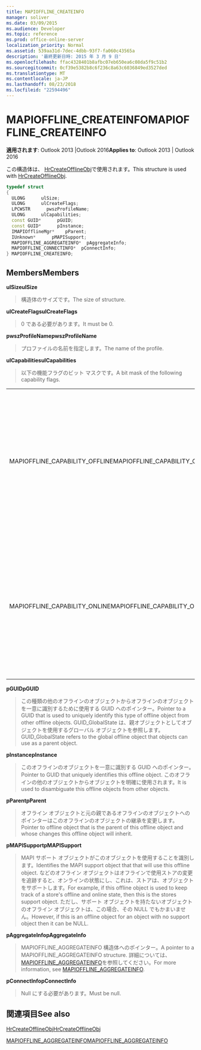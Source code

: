 ```yaml
---
title: MAPIOFFLINE_CREATEINFO
manager: soliver
ms.date: 03/09/2015
ms.audience: Developer
ms.topic: reference
ms.prod: office-online-server
localization_priority: Normal
ms.assetid: 539aa31d-7dec-4dbb-93f7-fa060c43565a
description: '最終更新日時: 2015 年 3 月 9 日'
ms.openlocfilehash: ffac4328401b8afbc07eb650ea6c08da5f9c51b2
ms.sourcegitcommit: 0cf39e5382b8c6f236c8a63c6036849ed3527ded
ms.translationtype: MT
ms.contentlocale: ja-JP
ms.lasthandoff: 08/23/2018
ms.locfileid: "22594496"
---
```

# <a name="mapiofflinecreateinfo"></a><span data-ttu-id="5d42a-103">MAPIOFFLINE_CREATEINFO</span><span class="sxs-lookup"><span data-stu-id="5d42a-103">MAPIOFFLINE_CREATEINFO</span></span>

  
  
<span data-ttu-id="5d42a-104">**適用されます**: Outlook 2013 |Outlook 2016</span><span class="sxs-lookup"><span data-stu-id="5d42a-104">**Applies to**: Outlook 2013 | Outlook 2016</span></span> 
  
<span data-ttu-id="5d42a-105">この構造体は、 [HrCreateOfflineObj](hrcreateofflineobj.md)で使用されます。</span><span class="sxs-lookup"><span data-stu-id="5d42a-105">This structure is used with [HrCreateOfflineObj](hrcreateofflineobj.md).</span></span>
  
```cpp
typedef struct
{
  ULONG      ulSize;
  ULONG      ulCreateFlags;
  LPCWSTR      pwszProfileName;
  ULONG      ulCapabilities;
  const GUID*      pGUID;
  const GUID*      pInstance;
  IMAPIOfflineMgr*    pParent;
  IUnknown*      pMAPISupport;
  MAPIOFFLINE_AGGREGATEINFO*  pAggregateInfo;
  MAPIOFFLINE_CONNECTINFO*  pConnectInfo;
} MAPIOFFLINE_CREATEINFO;
```

## <a name="members"></a><span data-ttu-id="5d42a-106">Members</span><span class="sxs-lookup"><span data-stu-id="5d42a-106">Members</span></span>

 <span data-ttu-id="5d42a-107">**ulSize**</span><span class="sxs-lookup"><span data-stu-id="5d42a-107">**ulSize**</span></span>
  
> <span data-ttu-id="5d42a-108">構造体のサイズです。</span><span class="sxs-lookup"><span data-stu-id="5d42a-108">The size of structure.</span></span>
    
 <span data-ttu-id="5d42a-109">**ulCreateFlags**</span><span class="sxs-lookup"><span data-stu-id="5d42a-109">**ulCreateFlags**</span></span>
  
> <span data-ttu-id="5d42a-110">0 である必要があります。</span><span class="sxs-lookup"><span data-stu-id="5d42a-110">It must be 0.</span></span>
    
 <span data-ttu-id="5d42a-111">**pwszProfileName**</span><span class="sxs-lookup"><span data-stu-id="5d42a-111">**pwszProfileName**</span></span>
  
> <span data-ttu-id="5d42a-112">プロファイルの名前を指定します。</span><span class="sxs-lookup"><span data-stu-id="5d42a-112">The name of the profile.</span></span>
    
 <span data-ttu-id="5d42a-113">**ulCapabilities**</span><span class="sxs-lookup"><span data-stu-id="5d42a-113">**ulCapabilities**</span></span>
  
> <span data-ttu-id="5d42a-114">以下の機能フラグのビット マスクです。</span><span class="sxs-lookup"><span data-stu-id="5d42a-114">A bit mask of the following capability flags.</span></span>
    
|||
|:-----|:-----|
|<span data-ttu-id="5d42a-115">MAPIOFFLINE_CAPABILITY_OFFLINE</span><span class="sxs-lookup"><span data-stu-id="5d42a-115">MAPIOFFLINE_CAPABILITY_OFFLINE</span></span>  <br/> |<span data-ttu-id="5d42a-116">オフライン オブジェクトはオフラインになることができます。</span><span class="sxs-lookup"><span data-stu-id="5d42a-116">The offline object is capable of going offline.</span></span>  <br/> |
|<span data-ttu-id="5d42a-117">MAPIOFFLINE_CAPABILITY_ONLINE</span><span class="sxs-lookup"><span data-stu-id="5d42a-117">MAPIOFFLINE_CAPABILITY_ONLINE</span></span>  <br/> |<span data-ttu-id="5d42a-118">オフラインのオブジェクトでは、オンラインのことができます。</span><span class="sxs-lookup"><span data-stu-id="5d42a-118">The offline object is capable of going online.</span></span>  <br/> |
   
 <span data-ttu-id="5d42a-119">**pGUID**</span><span class="sxs-lookup"><span data-stu-id="5d42a-119">**pGUID**</span></span>
  
> <span data-ttu-id="5d42a-120">この種類の他のオフラインのオブジェクトからオフラインのオブジェクトを一意に識別するために使用する GUID へのポインター。</span><span class="sxs-lookup"><span data-stu-id="5d42a-120">Pointer to a GUID that is used to uniquely identify this type of offline object from other offline objects.</span></span> <span data-ttu-id="5d42a-121">GUID_GlobalState は、親オブジェクトとしてオブジェクトを使用するグローバル オブジェクトを参照します。</span><span class="sxs-lookup"><span data-stu-id="5d42a-121">GUID_GlobalState refers to the global offline object that objects can use as a parent object.</span></span>
    
 <span data-ttu-id="5d42a-122">**pInstance**</span><span class="sxs-lookup"><span data-stu-id="5d42a-122">**pInstance**</span></span>
  
> <span data-ttu-id="5d42a-123">このオフラインのオブジェクトを一意に識別する GUID へのポインター。</span><span class="sxs-lookup"><span data-stu-id="5d42a-123">Pointer to GUID that uniquely identifies this offline object.</span></span> <span data-ttu-id="5d42a-124">このオフラインの他のオブジェクトからオブジェクトを明確に使用されます。</span><span class="sxs-lookup"><span data-stu-id="5d42a-124">It is used to disambiguate this offline objects from other objects.</span></span>
    
 <span data-ttu-id="5d42a-125">**pParent**</span><span class="sxs-lookup"><span data-stu-id="5d42a-125">**pParent**</span></span>
  
> <span data-ttu-id="5d42a-126">オフライン オブジェクトと元の親であるオフラインのオブジェクトへのポインターはこのオフラインのオブジェクトの継承を変更します。</span><span class="sxs-lookup"><span data-stu-id="5d42a-126">Pointer to offline object that is the parent of this offline object and whose changes this offline object will inherit.</span></span>
    
 <span data-ttu-id="5d42a-127">**pMAPISupport**</span><span class="sxs-lookup"><span data-stu-id="5d42a-127">**pMAPISupport**</span></span>
  
>  <span data-ttu-id="5d42a-128">MAPI サポート オブジェクトがこのオブジェクトを使用することを識別します。</span><span class="sxs-lookup"><span data-stu-id="5d42a-128">Identifies the MAPI support object that that will use this offline object.</span></span> <span data-ttu-id="5d42a-129">などのオフライン オブジェクトはオフラインで使用ストアの変更を追跡すると、オンラインの状態にし、これは、ストアは、オブジェクトをサポートします。</span><span class="sxs-lookup"><span data-stu-id="5d42a-129">For example, if this offline object is used to keep track of a store's offline and online state, then this is the stores support object.</span></span> <span data-ttu-id="5d42a-130">ただし、サポート オブジェクトを持たないオブジェクトのオフライン オブジェクトは、この場合、その NULL でもかまいません。</span><span class="sxs-lookup"><span data-stu-id="5d42a-130">However, if this is an offline object for an object with no support object then it can be NULL.</span></span> 
    
 <span data-ttu-id="5d42a-131">**pAggregateInfo**</span><span class="sxs-lookup"><span data-stu-id="5d42a-131">**pAggregateInfo**</span></span>
  
> <span data-ttu-id="5d42a-132">MAPIOFFLINE_AGGREGATEINFO 構造体へのポインター。</span><span class="sxs-lookup"><span data-stu-id="5d42a-132">A pointer to a MAPIOFFLINE_AGGREGATEINFO structure.</span></span> <span data-ttu-id="5d42a-133">詳細については、 [MAPIOFFLINE_AGGREGATEINFO](mapioffline_aggregateinfo.md)を参照してください。</span><span class="sxs-lookup"><span data-stu-id="5d42a-133">For more information, see [MAPIOFFLINE_AGGREGATEINFO](mapioffline_aggregateinfo.md).</span></span>
    
 <span data-ttu-id="5d42a-134">**pConnectInfo**</span><span class="sxs-lookup"><span data-stu-id="5d42a-134">**pConnectInfo**</span></span>
  
> <span data-ttu-id="5d42a-135">Null にする必要があります。</span><span class="sxs-lookup"><span data-stu-id="5d42a-135">Must be null.</span></span>
    
## <a name="see-also"></a><span data-ttu-id="5d42a-136">関連項目</span><span class="sxs-lookup"><span data-stu-id="5d42a-136">See also</span></span>



[<span data-ttu-id="5d42a-137">HrCreateOfflineObj</span><span class="sxs-lookup"><span data-stu-id="5d42a-137">HrCreateOfflineObj</span></span>](hrcreateofflineobj.md)
  
[<span data-ttu-id="5d42a-138">MAPIOFFLINE_AGGREGATEINFO</span><span class="sxs-lookup"><span data-stu-id="5d42a-138">MAPIOFFLINE_AGGREGATEINFO</span></span>](mapioffline_aggregateinfo.md)


